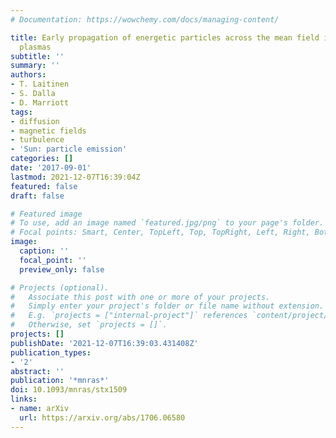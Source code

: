 ```yaml
---
# Documentation: https://wowchemy.com/docs/managing-content/

title: Early propagation of energetic particles across the mean field in turbulent
  plasmas
subtitle: ''
summary: ''
authors:
- T. Laitinen
- S. Dalla
- D. Marriott
tags:
- diffusion
- magnetic fields
- turbulence
- 'Sun: particle emission'
categories: []
date: '2017-09-01'
lastmod: 2021-12-07T16:39:04Z
featured: false
draft: false

# Featured image
# To use, add an image named `featured.jpg/png` to your page's folder.
# Focal points: Smart, Center, TopLeft, Top, TopRight, Left, Right, BottomLeft, Bottom, BottomRight.
image:
  caption: ''
  focal_point: ''
  preview_only: false

# Projects (optional).
#   Associate this post with one or more of your projects.
#   Simply enter your project's folder or file name without extension.
#   E.g. `projects = ["internal-project"]` references `content/project/deep-learning/index.md`.
#   Otherwise, set `projects = []`.
projects: []
publishDate: '2021-12-07T16:39:03.431408Z'
publication_types:
- '2'
abstract: ''
publication: '*mnras*'
doi: 10.1093/mnras/stx1509
links:
- name: arXiv
  url: https://arxiv.org/abs/1706.06580
---
```

